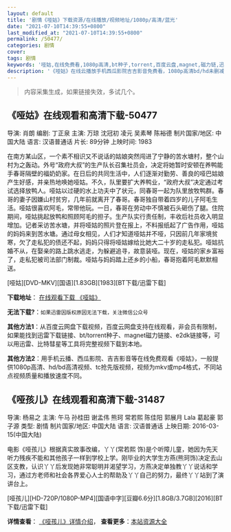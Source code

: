 ```yaml
---
layout: default
title: '剧情《哑姑》下载资源/在线播放/视频地址/1080p/高清/蓝光'
date: "2021-07-10T14:39:55+0800"
last_modified_at: "2021-07-10T14:39:55+0800"
permalink: /50477/
categories: 剧情
cover:
tags: 剧情
keywords: '哑姑,在线免费看,1080p高清,bt种子,torrent,百度云盘,magnet,磁力链,迅雷下载资源'
description: '《哑姑》在线云播放手机西瓜影院吉吉影音免费看，1080p高清bd/hd未删减完整版和tc抢先枪版，mkv/mp4格式，附带bt/torrent种子、magnet/磁力链、百度云盘、网盘资源迅雷下载链接'
---
```


>内容采集生成，如果链接失效，多试几个。


## 《哑姑》在线观看和高清下载-50477

导演: 肖朗 编剧: 丁正泉 主演: 万琼 沈冠初 凌元 吴素琴 陈裕德 制片国家/地区: 中国大陆 语言: 汉语普通话 片长: 89分钟 上映时间: 1983

在南方某山区，一个素不相识又不说话的姑娘突然闯进了宁静的苦水塘村，整个山村为之轰动。外号“政府大叔”的生产队长召集社员会，决定将她暂时安顿在养鸭能手春哥隔壁的福奶奶家。在日后的共同生活中，人们逐渐对勤劳、善良的哑巴姑娘产生好感，并亲热地唤她哑姑。不久，队里要扩大养鸭业，“政府大叔”决定通过考试选择放鸭人。哑姑以过硬的水上功夫中了状元，同春哥一起为队里放牧鸭群。春哥的妻子因嫌山村贫穷，几年前就离开了春哥。春哥独自带着四岁的儿子阿毛生活。哑姑很喜欢阿毛，常带他玩。一日，春哥在劳动中不慎被石头砸伤了腿。住院期间，哑姑挑起放鸭和照顾阿毛的担子。生产队实行责任制，丰收后社员收入明显增加。记者采访苦水塘，并将哑姑的照片登在报上，不料报纸起了广告作用，哑姑的妈妈来到苦水塘。通过母女相见，人们才知道哑姑并不哑，只因前几年家境贫寒，欠了走私犯的债还不起，妈妈只得将哑姑嫁给比她大二十岁的走私犯。哑姑抗婚不从，在娶亲的路上跳水逃走，为躲避追寻，故意装哑。现在，哑姑的家乡富裕了，走私犯被司法部门制裁。哑姑与妈妈踏上还乡的小船，春哥抱着阿毛默默相送。


[哑姑][DVD-MKV][国语][1.83GB][1983][BT下载/迅雷下载]

**下载地址**： [在线观看下载 《哑姑》](https://www.btdx8.com/torrent/yg_1983.html) 


**无法下载?**：`如果迅雷因版权原因无法下载，关注微信公众号 `

**其他方法1**：从百度云网盘下载视频，百度云网盘支持在线观看，非会员有限制，如果能找到迅雷下载链接、bt/torrent种子、magnet磁力链接、e2dk链接等，可以用迅雷、比特彗星等工具将完整视频下载到本地。

**其他方法2**：用手机云播、西瓜影院、吉吉影音等在线免费观看《哑姑》，一般提供1080p高清、hd/bd高清视频、tc抢先版视频，视频为mkv或mp4格式，不同站点视频质量和播放速度不同。


## 《哑孩儿》在线观看和高清下载-31487

导演: 杨易之 主演: 午马 孙桂田 谢孟伟 熊珂 常若熙 陈佳阳 郭展月 Lala 葛起豪 郭子源 类型: 剧情 制片国家/地区: 中国大陆 语言: 汉语普通话 上映日期: 2016-03-15(中国大陆)

电影《哑孩儿》根据真实故事改编，丫丫(常若熙 饰)是个听障儿童，她因为先天听力残疾不能和其他孩子一样到学校上学。刚毕业的大学生方燕(熊珂饰)决定去山区支教，认识丫丫后发现她非常聪明并渴望学习，方燕决定单独教丫丫说话和学习，通过方老师和社会各界爱心人士的帮助及丫丫自己的努力，最终丫丫站到了演讲台上。


[哑孩儿][HD-720P/1080P-MP4][国语中字][豆瓣6.6分][1.8GB/3.7GB][2016][BT下载/迅雷下载]

**详情查看**： [《哑孩儿》详情介绍](/movie/31487/)， **查看更多**：[本站资源大全](/movie/t/all/)

